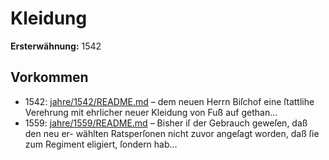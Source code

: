 # Kleidung

**Ersterwähnung:** 1542

## Vorkommen
- 1542: [jahre/1542/README.md](../jahre/1542/README.md) – dem neuen
Herrn Biſchof eine ſtattlihe Verehrung mit ehrlicher neuer
Kleidung von Fuß auf gethan...
- 1559: [jahre/1559/README.md](../jahre/1559/README.md) – Bisher iſ der Gebrauch geweſen, daß den neu er-
wählten Ratsperſonen nicht zuvor angeſagt worden, daß
ſie zum Regiment eligiert, ſondern hab...
